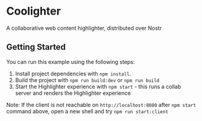 # Coolighter

A collaborative web content highlighter, distributed over Nostr

## Getting Started

You can run this example using the following steps:

1. Install project dependencies with `npm install`.
1. Build the project with `npm run build:dev` or `npm run build`
1. Start the Highlighter experience with `npm start` - this runs a collab server and renders the Highlighter experience

Note: If the client is not reachable on `http://localhost:8080` after `npm start` command above, open a new shell and try `npm run start:client`
